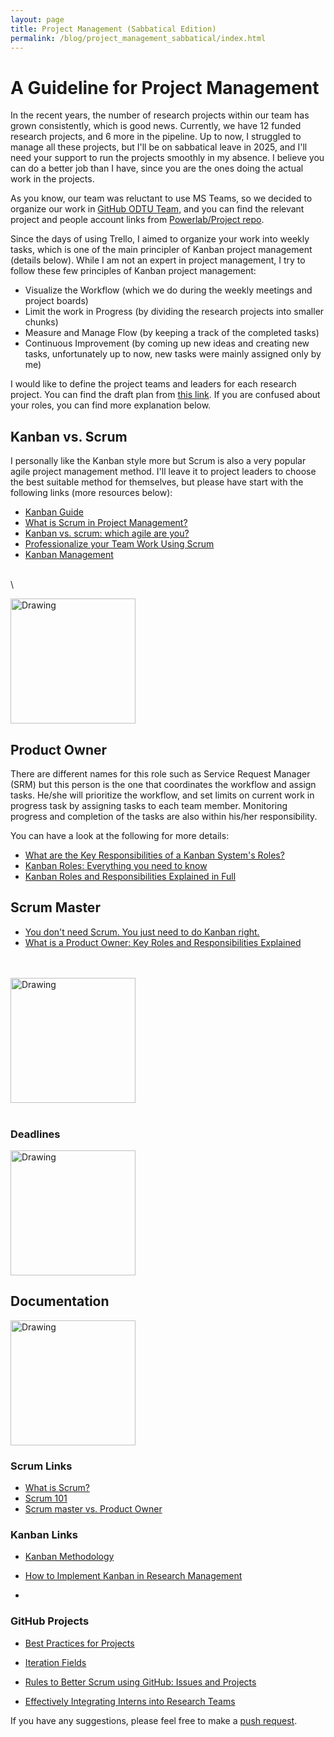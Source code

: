 ```yaml
---
layout: page
title: Project Management (Sabbatical Edition)
permalink: /blog/project_management_sabbatical/index.html
---
```



# A Guideline for Project Management


In the recent years, the number of research projects within our team has grown consistently, which is good news. Currently, we have 12 funded research projects, and 6 more in the pipeline. Up to now, I struggled to manage all these projects, but I'll be on sabbatical leave in 2025, and I'll need your support to run the projects smoothly in my absence. I believe you can do a better job than I have, since you are the ones doing the actual work in the projects.

As you know, our team was reluctant to use MS Teams, so we decided to organize our work in [GitHub ODTU Team](https://github.com/odtu), and you can find the relevant project and people account links from [Powerlab/Project repo](https://github.com/odtu/Powerlab/tree/master/Projects).

Since the days of using Trello, I aimed to organize your work into weekly tasks, which is one of the main principler of  Kanban project management (details below). While I am not an expert in project management, I try to follow these few principles of Kanban project management:

- Visualize the Workflow (which we do during the weekly meetings and project boards)
- Limit the work in Progress (by dividing the research projects into smaller chunks)
- Measure and Manage Flow (by keeping a track of the completed tasks)
- Continuous Improvement (by coming up new ideas and creating new tasks, unfortunately up to now, new tasks were mainly assigned only by me)


I would like to define the project teams and leaders for each research project. You can find the draft plan from [this link](https://docs.google.com/spreadsheets/d/1qkYq6zdjBHbpaoSGwbdyPhIfrH_-CfYhJKlSbAswA88/edit?usp=sharing). If you are confused about your roles, you can find more explanation below.



## Kanban vs. Scrum

I personally like the Kanban style more but Scrum is also a very popular agile project management method. I'll leave it to project leaders to choose the best suitable method for themselves, but please have start with the following links (more resources below):

- [Kanban Guide](https://www.wrike.com/kanban-guide/)
- [What is Scrum in Project Management?](https://www.wrike.com/project-management-guide/faq/what-is-scrum-in-project-management/)
- [Kanban vs. scrum: which agile are you? ](https://www.atlassian.com/agile/kanban/kanban-vs-scrum)
- [Professionalize your Team Work Using Scrum](https://tilburgsciencehub.com/topics/collaborate-share/project-management/big-team-science/use-scrum-in-your-team/)
- [Kanban Management](https://todoist.com/tr/productivity-methods/kanban)

\
\

<img src="https://i0.wp.com/matthiasorgler.com/wp-content/uploads/2023/10/1695626298793.jpeg" alt="Drawing" style="width: 200px;"/>


## Product Owner

There are different names for this role such as Service Request Manager (SRM) but this person is the one that coordinates the workflow and assign tasks. He/she will prioritize the workflow, and set limits on current work in progress task by assigning tasks to each team member. Monitoring progress and completion of the tasks are also within his/her responsibility.

You can have a look at the following for more details:

- [What are the Key Responsibilities of a Kanban System's Roles?](https://www.geeksforgeeks.org/what-are-the-key-responsibilities-of-a-kanban-systems-roles/)
- [Kanban Roles: Everything you need to know](https://leadershiptribe.com/kanban-roles/)
- [Kanban Roles and Responsibilities Explained in Full ](https://businessmap.io/blog/kanban-roles)


## Scrum Master





- [You don't need Scrum. You just need to do Kanban right.](https://lucasfcosta.com/2022/10/02/scrum-versus-kanban.html)
- [What is a Product Owner: Key Roles and Responsibilities Explained](https://www.simplilearn.com/what-is-a-product-owner-article)








<br/><br/>
<img src="https://miro.medium.com/v2/resize:fit:640/format:webp/1*fDA5ePbmJAApDTMLmQN2Dg.jpeg" alt="Drawing" style="width: 200px;"/>
<br/><br/>



### Deadlines

<img src="https://www.visor.us/wp-content/uploads/missed_deadline.jpg" alt="Drawing" style="width: 200px;"/>


## Documentation

<img src="https://itchronicles.com/wp-content/uploads/2024/02/darth-meme.jpg" alt="Drawing" style="width: 200px;"/>




### Scrum Links




- [What is Scrum?](https://www.youtube.com/watch?v=SWDhGSZNF9M)
- [Scrum 101](https://www.parabol.co/resources/scrum-101-guide/)
- [Scrum master vs. Product Owner](https://www.atlassian.com/agile/scrum/scrum-master)

### Kanban Links

- [Kanban Methodology](https://www.projectmanager.com/guides/kanban)


- [How to Implement Kanban in Research Management](https://teamhub.com/blog/how-to-implement-kanban-in-research-management/#:~:text=Kanban%20is%20a%20practical%20and,collaboration%2C%20and%20overall%20project%20outcomes)


- 


### GitHub Projects
- [Best Practices for Projects](https://docs.github.com/en/enterprise-cloud@latest/issues/planning-and-tracking-with-projects/learning-about-projects/best-practices-for-projects)
- [Iteration Fields](https://docs.github.com/en/issues/planning-and-tracking-with-projects/understanding-fields/about-iteration-fields)
- [Rules to Better Scrum using GitHub: Issues and Projects](https://www.ssw.com.au/rules/rules-to-better-scrum-using-github/)


- [Effectively Integrating Interns into Research Teams](https://bssw.io/blog_posts/effectively-integrating-interns-into-research-teams)




 

If you have any suggestions, please feel free to make a [push request](https://github.com/ozank/ozank.github.io/tree/master/blog).


